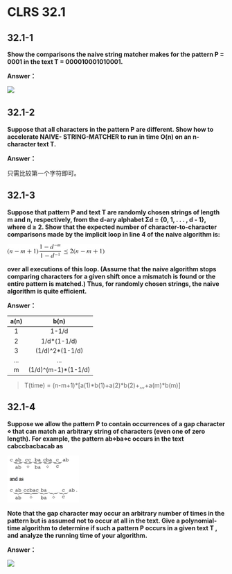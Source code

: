 # CLRS 32.1

## 32.1-1

**Show the comparisons the naive string matcher makes for the pattern P = 0001 in the text T = 000010001010001.**

**Answer：**

![](https://github.com/MurphysL/Introduction-to-Algorithms/blob/master/src/C32/code/s32.1-1.kt)

## 32.1-2

**Suppose that all characters in the pattern P are different. Show how to accelerate NAIVE- STRING-MATCHER to run in time O(n) on an n-character text T.**

**Answer：**

只需比较第一个字符即可。

## 32.1-3

**Suppose that pattern P and text T are randomly chosen strings of length m and n, respectively, from the d-ary alphabet Σd = {0, 1, . . . , d - 1}, where d ≥ 2. Show that the expected number of character-to-character comparisons made by the implicit loop in line 4 of the naive algorithm is:**

![](https://github.com/MurphysL/Introduction-to-Algorithms/blob/master/src/C32/img/s32.1-3.bmp)

**over all executions of this loop. (Assume that the naive algorithm stops comparing characters for a given shift once a mismatch is found or the entire pattern is matched.) Thus, for randomly chosen strings, the naive algorithm is quite efficient.**

**Answer：**

|a(n)|b(n)|
|:--:|:--:|
|1|1-1/d|
|2|1/d*(1-1/d)|
|3|(1/d)^2*(1-1/d)|
|...|...|
|m|(1/d)^(m-1)*(1-1/d)|

> T(time) = (n-m+1)*[a(1)*b(1)+a(2)*b(2)+,,,+a(m)*b(m)] 

## 32.1-4

**Suppose we allow the pattern P to contain occurrences of a gap character ⋄ that can match an arbitrary string of characters (even one of zero length). For example, the pattern ab⋄ba⋄c occurs in the text cabccbacbacab as**

![](https://github.com/MurphysL/Introduction-to-Algorithms/blob/master/src/C32/img/s32.1-4.png)

**Note that the gap character may occur an arbitrary number of times in the pattern but is assumed not to occur at all in the text. Give a polynomial-time algorithm to determine if such a pattern P occurs in a given text T , and analyze the running time of your algorithm.**

**Answer：**

![](https://github.com/MurphysL/Introduction-to-Algorithms/blob/master/src/C32/code/s32.1-4.kt)

